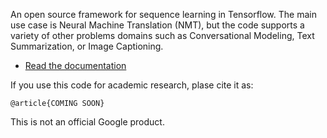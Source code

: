 An open source framework for sequence learning in Tensorflow. The main use case is Neural Machine Translation (NMT), but the code supports a variety of other problems domains such as Conversational Modeling, Text Summarization, or Image Captioning.

- [Read the documentation](https://google.github.io/seq2seq)

If you use this code for academic research, plase cite it as:

```
@article{COMING SOON}
```

This is not an official Google product.
